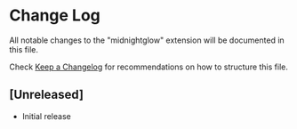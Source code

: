 # Change Log

All notable changes to the "midnightglow" extension will be documented in this file.

Check [Keep a Changelog](http://keepachangelog.com/) for recommendations on how to structure this file.

## [Unreleased]

- Initial release
